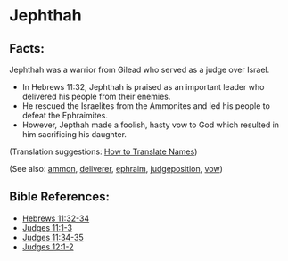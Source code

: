 # Jephthah #

## Facts: ##

Jephthah was a warrior from Gilead who served as a judge over Israel.

* In Hebrews 11:32, Jephthah is praised as an important leader who delivered his people from their enemies.
* He rescued the Israelites from the Ammonites and led his people to defeat the Ephraimites.
* However, Jepthah made a foolish, hasty vow to God which resulted in him sacrificing his daughter.

(Translation suggestions: [How to Translate Names](https://git.door43.org/Door43/en-ta-translate-vol1/src/master/content/translate_names.md))

(See also: [ammon](../other/ammon.md),  [deliverer](../kt/deliverer.md), [ephraim](../other/ephraim.md), [judgeposition](../other/judgeposition.md), [vow](../kt/vow.md))

## Bible References: ##

* [Hebrews 11:32-34](https://door43.org/en/bible/notes/heb/11/32)
* [Judges 11:1-3](https://door43.org/en/bible/notes/jdg/11/01)
* [Judges 11:34-35](https://door43.org/en/bible/notes/jdg/11/34)
* [Judges 12:1-2](https://door43.org/en/bible/notes/jdg/12/01)

